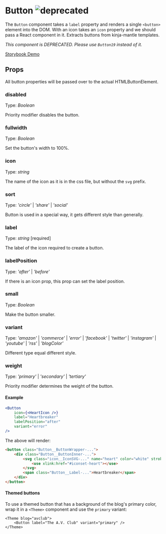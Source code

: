 # Button ![deprecated](status-images/deprecated.svg)

The `Button` component takes a `label` property and renders a single `<button>` element into the DOM. With an icon takes an `icon` property and we should pass a React component in it. Extracts buttons from kinja-mantle templates.

*This component is DEPRECATED. Please use `Button19` instead of it.*

[Storybook Demo](http://localhost:8001/?selectedKind=Buttons&selectedStory=Basic%20Buttons)

<!-- STORY -->

## Props

All button properties will be passed over to the actual HTMLButtonElement.

### disabled

Type: _Boolean_

Priority modifier disables the button.

### fullwidth

Type: _Boolean_

Set the button's width to 100%.

### icon

Type: _string_

The name of the icon as it is in the css file, but without the `svg` prefix.


### sort

Type: _'circle'_ | _'share'_ | _'social'_

Button is used in a special way, it gets different style than generally.
### label

Type: _string_ [required]

The label of the icon required to create a button.

### labelPosition

Type: _'after'_ | _'before'_

If there is an icon prop, this prop can set the label position.

### small

Type: _Boolean_

Make the button smaller.

### variant

Type: _'amazon'_ | _'commerce'_ | _'error'_ | _'facebook'_ | _'twitter'_ | _'instagram'_ | _'youtube'_ | _'rss'_ | _'blogColor'_

Different type equal different style.

### weight

Type: _'primary'_ | _'secondary'_ | _'tertiary'_

Priority modifier determines the weight of the button.

#### Example

```jsx
<Button
	icon={<HeartIcon />}
	label="Heartbreaker"
	labelPosition="after"
	variant="error"
/>
```
The above will render:
```html
<button class="Button__ButtonWrapper-...">
	<div class="Button__ButtonInner-...">
		<svg class="icon__IconSVG-..." name="heart" color="white" stroke="true" opacity="full">
			<use xlink:href="#iconset-heart"></use>
		</svg>
		<span class="Button__Label-...">Heartbreaker</span>
	</div>
</button>
```

#### Themed buttons

To use a themed button that has a background of the blog's primary color, wrap it in a `<Theme>` component and use the `primary` variant:

```
<Theme blog="avclub">
	<Button label="The A.V. Club" variant="primary" />
</Theme>
```
